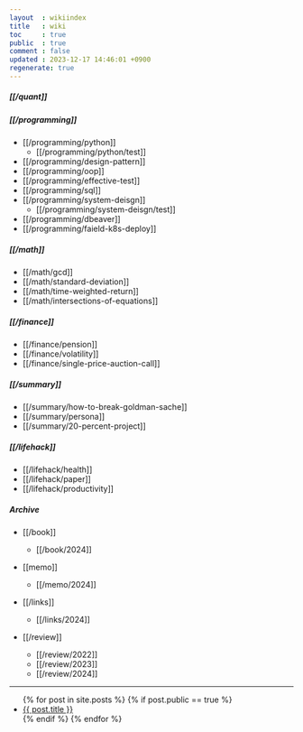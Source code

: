```yaml
---
layout  : wikiindex
title   : wiki
toc     : true
public  : true
comment : false
updated : 2023-12-17 14:46:01 +0900
regenerate: true
---
```


##### [[/quant]] 


##### [[/programming]]
* [[/programming/python]]
    * [[/programming/python/test]]
* [[/programming/design-pattern]]
* [[/programming/oop]]
* [[/programming/effective-test]]
* [[/programming/sql]]
* [[/programming/system-deisgn]]
    * [[/programming/system-deisgn/test]]  
* [[/programming/dbeaver]]
* [[/programming/faield-k8s-deploy]]
 


##### [[/math]]
* [[/math/gcd]]
* [[/math/standard-deviation]]
* [[/math/time-weighted-return]]
* [[/math/intersections-of-equations]]


##### [[/finance]]
* [[/finance/pension]]
* [[/finance/volatility]]
* [[/finance/single-price-auction-call]]


##### [[/summary]]
* [[/summary/how-to-break-goldman-sache]]
* [[/summary/persona]]
* [[/summary/20-percent-project]]


##### [[/lifehack]]
* [[/lifehack/health]]
* [[/lifehack/paper]]
* [[/lifehack/productivity]]

##### Archive
* [[/book]]
    * [[/book/2024]]

* [[memo]]
    * [[/memo/2024]]

* [[/links]]
    * [[/links/2024]]

* [[/review]]
    * [[/review/2022]]
    * [[/review/2023]]
    * [[/review/2024]]

---
<div>
    <ul>
{% for post in site.posts %}
    {% if post.public == true %}
        <li>
            <a class="post-link" href="{{ post.url | prepend: site.baseurl }}">
                {{ post.title }}
            </a>
        </li>
    {% endif %}
{% endfor %}
    </ul>
</div>

